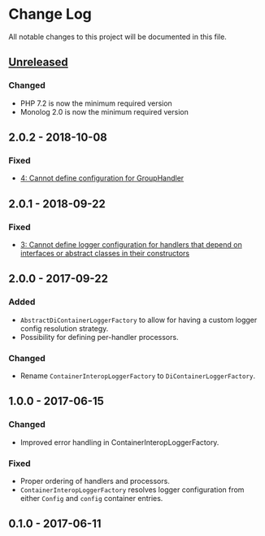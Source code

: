 # Change Log

All notable changes to this project will be documented in this file.

## [Unreleased][Unreleased]
### Changed
- PHP 7.2 is now the minimum required version
- Monolog 2.0 is now the minimum required version

## 2.0.2 - 2018-10-08
### Fixed
- [4: Cannot define configuration for GroupHandler](https://github.com/nikolaposa/monolog-factory/issues/4)

## 2.0.1 - 2018-09-22
### Fixed
- [3: Cannot define logger configuration for handlers that depend on interfaces or abstract classes in their constructors](https://github.com/nikolaposa/monolog-factory/issues/3)

## 2.0.0 - 2017-09-22
### Added
-  `AbstractDiContainerLoggerFactory` to allow for having a custom logger config resolution strategy.
-  Possibility for defining per-handler processors.

### Changed
- Rename `ContainerInteropLoggerFactory` to `DiContainerLoggerFactory`.

## 1.0.0 - 2017-06-15
### Changed
- Improved error handling in ContainerInteropLoggerFactory.

### Fixed
- Proper ordering of handlers and processors.
- `ContainerInteropLoggerFactory` resolves logger configuration from either `Config` and `config` container entries.

## 0.1.0 - 2017-06-11


[Unreleased]: https://github.com/nikolaposa/monolog-factory/compare/2.0.2...HEAD
